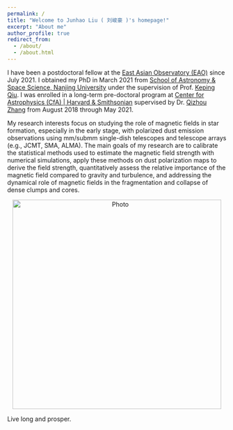 ```yaml
---
permalink: /
title: "Welcome to Junhao Liu ( 刘峻豪 )'s homepage!"
excerpt: "About me"
author_profile: true
redirect_from: 
  - /about/
  - /about.html
---
```


I have been a postdoctoral fellow at the [East Asian Observatory (EAO)](https://www.eaobservatory.org/) since July 2021. I obtained my PhD in March 2021 from [School of Astronomy & Space Science, Nanjing University](https://astronomy.nju.edu.cn) under the supervision of Prof. [Keping Qiu](https://astronomy.nju.edu.cn/szll/szgk/js/20190816/i13834.html). I was enrolled in a long-term pre-doctoral program at [Center for Astrophysics (CfA) \| Harvard & Smithsonian](https://www.cfa.harvard.edu) supervised by Dr. [Qizhou Zhang](https://www.cfa.harvard.edu/~qzhang/) from August 2018 through May 2021.

My research interests focus on studying the role of magnetic fields in star formation, especially in the early stage, with polarized dust emission observations using mm/submm single-dish telescopes and telescope arrays (e.g., JCMT, SMA, ALMA). The main goals of my research are to calibrate the statistical methods used to estimate the magnetic field strength with numerical simulations, apply these methods on dust polarization maps to derive the field strength, quantitatively assess the relative importance of the magnetic field compared to gravity and turbulence, and addressing the dynamical role of magnetic fields in the fragmentation and collapse of dense clumps and cores.

<p align="center">
  <img src="/images/junhao_paris.jpeg?raw=true" alt="Photo" style="width: 480px;"/> 
</p>
Live long and prosper.

